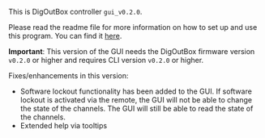 This is DigOutBox controller `gui_v0.2.0`.

Please read the readme file for more information on how to set up and use this program. You can find it [here](https://github.com/galactic-forensics/DigOutBox/tree/main/controller).

**Important**: This version of the GUI needs the DigOutBox firmware version `v0.2.0` or higher and requires CLI version `v0.2.0` or higher.

Fixes/enhancements in this version:

- Software lockout functionality has been added to the GUI. If software lockout is activated via the remote, the GUI will not be able to change the state of the channels. The GUI will still be able to read the state of the channels.
- Extended help via tooltips

